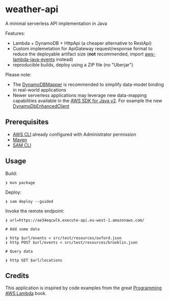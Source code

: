 # weather-api

A minimal serverless API implementation in Java

Features:

- Lambda + DynamoDB + HttpApi (a cheaper alternative to RestApi)
- Custom implemetation for ApiGateway request/response format to reduce the deployable artifact size (**not** recommended, import [aws-lambda-java-events](https://mvnrepository.com/artifact/com.amazonaws/aws-lambda-java-events) instead)
- reproducible builds, deploy using a ZIP file (no "Uberjar")

Please note:
- The [DynamoDBMapper](https://docs.aws.amazon.com/amazondynamodb/latest/developerguide/DynamoDBMapper.html) is recommended to simplify data-model binding in real-world applications
- Newer serverless applications may leverage new data-mapping capabilities available in the [AWS SDK for Java v2](https://docs.aws.amazon.com/sdk-for-java/v2/developer-guide/welcome.html). For example the new [DynamoDbEnhancedClient](https://docs.aws.amazon.com/sdk-for-java/v2/developer-guide/examples-dynamodb-enhanced.html)


## Prerequisites

- [AWS CLI](https://docs.aws.amazon.com/cli/latest/userguide/cli-chap-install.html) already configured with Administrator permission
- [Maven](https://maven.apache.org/)  
- [SAM CLI](https://docs.aws.amazon.com/serverless-application-model/latest/developerguide/serverless-sam-cli-install.html)


## Usage

Build:

```
❯ mvn package
```

 Deploy:

```
❯ sam deploy --guided
```

Invoke the remote endpoint:

```
❯ url=https://ae34eqcwlk.execute-api.eu-west-1.amazonaws.com/

# Add some data

❯ http $url/events < src/test/resources/oxford.json
❯ http POST $url/events < src/test/resources/brooklin.json

# Query data

❯ http GET $url/locations
```

## Credits

This application is inspired by code examples from the great [Programming AWS Lambda](https://www.oreilly.com/library/view/programming-aws-lambda/9781492041047/) book. 